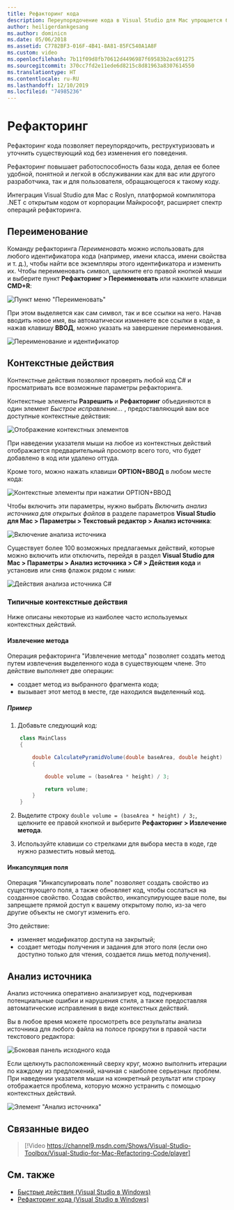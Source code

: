 ```yaml
---
title: Рефакторинг кода
description: Переупорядочение кода в Visual Studio для Mac упрощается благодаря анализу источника.
author: heiligerdankgesang
ms.author: dominicn
ms.date: 05/06/2018
ms.assetid: C7782BF3-016F-4B41-8A81-85FC540A1A8F
ms.custom: video
ms.openlocfilehash: 7b11f09d8fb70612d4496987f69583b2ac691275
ms.sourcegitcommit: 370cc7fd2e11ede6d8215c8d81963a8307614550
ms.translationtype: HT
ms.contentlocale: ru-RU
ms.lasthandoff: 12/10/2019
ms.locfileid: "74985236"
---
```

# <a name="refactoring"></a>Рефакторинг

Рефакторинг кода позволяет переупорядочить, реструктуризовать и уточнить существующий код без изменения его поведения.

Рефакторинг повышает работоспособность базы кода, делая ее более удобной, понятной и легкой в обслуживании как для вас или другого разработчика, так и для пользователя, обращающегося к такому коду.

Интеграция Visual Studio для Mac с Roslyn, платформой компилятора .NET с открытым кодом от корпорации Майкрософт, расширяет спектр операций рефакторинга.

## <a name="renaming"></a>Переименование

Команду рефакторинга *Переименовать* можно использовать для любого идентификатора кода (например, имени класса, имени свойства и т. д.), чтобы найти все экземпляры этого идентификатора и изменить их. Чтобы переименовать символ, щелкните его правой кнопкой мыши и выберите пункт **Рефакторинг > Переименовать** или нажмите клавиши **CMD+R**:

![Пункт меню "Переименовать"](media/refactoring-renaming1.png)

При этом выделяется как сам символ, так и все ссылки на него. Начав вводить новое имя, вы автоматически изменяете все ссылки в коде, а нажав клавишу **ВВОД**, можно указать на завершение переименования.

![Переименование и идентификатор](media/refactoring-renaming2.png)

## <a name="context-actions"></a>Контекстные действия

Контекстные действия позволяют проверять любой код C# и просматривать все возможные параметры рефакторинга.

Контекстные элементы **Разрешить** и **Рефакторинг** объединяются в один элемент *Быстрое исправление...* , предоставляющий вам все доступные контекстные действия:

![Отображение контекстных элементов](media/refactoring-context-action.png)

При наведении указателя мыши на любое из контекстных действий отображается предварительный просмотр всего того, что будет добавлено в код или удалено оттуда.

Кроме того, можно нажать клавиши **OPTION+ВВОД** в любом месте кода:

![Контекстные элементы при нажатии OPTION+ВВОД](media/refactoring-image2a.png)

Чтобы включить эти параметры, нужно выбрать *Включить анализ источника для открытых файлов* в разделе параметров **Visual Studio для Mac > Параметры > Текстовый редактор > Анализ источника**:

![Включение анализа источника](media/refactoring-options.png)

Существует более 100 возможных предлагаемых действий, которые можно включить или отключить, перейдя в раздел **Visual Studio для Mac > Параметры > Анализ источника > C# > Действия кода** и установив или сняв флажок рядом с ними:

![Действия анализа источника C#](media/refactoring-image3a.png)

### <a name="common-context-actions"></a>Типичные контекстные действия

Ниже описаны некоторые из наиболее часто используемых контекстных действий.

#### <a name="extract-method"></a>Извлечение метода

Операция рефакторинга "Извлечение метода" позволяет создать метод путем извлечения выделенного кода в существующем члене. Это действие выполняет две операции:

* создает метод из выбранного фрагмента кода;
* вызывает этот метод в месте, где находился выделенный код.

##### <a name="example"></a>Пример

1. Добавьте следующий код:

```csharp
    class MainClass
    {

        double CalculatePyramidVolume(double baseArea, double height)
        {

            double volume = (baseArea * height) / 3;

            return volume;
        }
    }
```

2. Выделите строку `double volume = (baseArea * height) / 3;`, щелкните ее правой кнопкой и выберите **Рефакторинг > Извлечение метода**.

3. Используйте клавиши со стрелками для выбора места в коде, где нужно разместить новый метод.

#### <a name="encapsulate-field"></a>Инкапсуляция поля

Операция "Инкапсулировать поле" позволяет создать свойство из существующего поля, а также обновляет код, чтобы сослаться на созданное свойство. Создав свойство, инкапсулирующее ваше поле, вы запрещаете прямой доступ к вашему открытому полю, из-за чего другие объекты не смогут изменить его.

Это действие:

* изменяет модификатор доступа на закрытый;
* создает методы получения и задания для этого поля (если оно доступно только для чтения, создается лишь метод получения).

## <a name="source-analysis"></a>Анализ источника

Анализ источника оперативно анализирует код, подчеркивая потенциальные ошибки и нарушения стиля, а также предоставляя автоматические исправления в виде контекстных действий.

Вы в любое время можете просмотреть все результаты анализа источника для любого файла на полосе прокрутки в правой части текстового редактора:

![Боковая панель исходного кода](media/refactoring-image4a.png)

Если щелкнуть расположенный сверху круг, можно выполнить итерации по каждому из предложений, начиная с наиболее серьезных проблем. При наведении указателя мыши на конкретный результат или строку отображается проблема, которую можно устранить с помощью контекстных действий.

![Элемент "Анализ источника"](media/refactoring-image5.png)

## <a name="related-video"></a>Связанные видео

> [!Video https://channel9.msdn.com/Shows/Visual-Studio-Toolbox/Visual-Studio-for-Mac-Refactoring-Code/player]

## <a name="see-also"></a>См. также

- [Быстрые действия (Visual Studio в Windows)](/visualstudio/ide/quick-actions)
- [Рефакторинг кода (Visual Studio в Windows)](/visualstudio/ide/refactoring-in-visual-studio)
